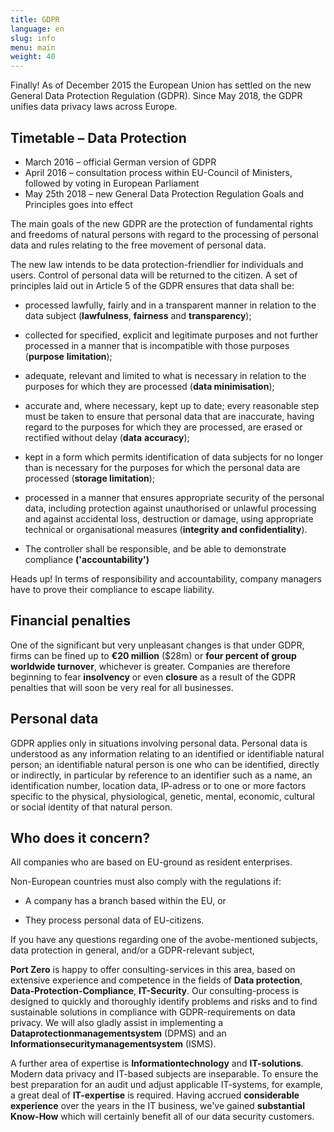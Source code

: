 ```yaml
---
title: GDPR
language: en
slug: info
menu: main
weight: 40
---
```



Finally! As of December 2015 the European Union has settled on the new General Data Protection Regulation (GDPR). Since May 2018, the GDPR unifies data privacy laws across Europe.

## Timetable – Data Protection

-   March 2016 – official German version of GDPR
-   April 2016 – consultation process within EU-Council of Ministers, followed by voting in European Parliament
-   May 25th 2018 – new General Data Protection Regulation Goals and Principles goes into effect

The main goals of the new GDPR are the protection of fundamental rights
and freedoms of natural persons with regard to the processing of
personal data and rules relating to the free movement of personal data.

The new law intends to be data protection-friendlier for individuals and
users. Control of personal data will be returned to the citizen. A set of
principles laid out in Article 5 of the GDPR ensures that data shall be:

-   processed lawfully, fairly and in a transparent manner in relation
    to the data subject (**lawfulness**, **fairness** and
    **transparency**);

-   collected for specified, explicit and legitimate purposes and not
    further processed in a manner that is incompatible with those
    purposes (**purpose** **limitation**);

-   adequate, relevant and limited to what is necessary in relation to
    the purposes for which they are processed (**data minimisation**);

-   accurate and, where necessary, kept up to date; every reasonable
    step must be taken to ensure that personal data that are inaccurate,
    having regard to the purposes for which they are processed, are
    erased or rectified without delay (**data** **accuracy**);

-   kept in a form which permits identification of data subjects for no
    longer than is necessary for the purposes for which the personal
    data are processed (**storage limitation**);

-   processed in a manner that ensures appropriate security of the
    personal data, including protection against unauthorised or unlawful
    processing and against accidental loss, destruction or damage, using
    appropriate technical or organisational measures (**integrity and
    confidentiality**).

-   The controller shall be responsible, and be able to demonstrate
    compliance **('accountability')**

Heads up! In terms of responsibility and accountability, company
managers have to prove their compliance to escape liability.

## Financial penalties

One of the significant but very unpleasant changes is that under GDPR,
firms can be fined up to **€20 million** ($28m) or **four percent of
group worldwide turnover**, whichever is greater. Companies are therefore
beginning to fear **insolvency** or even **closure** as a
result of the GDPR penalties that will soon be very real for all businesses.

## Personal data

GDPR applies only in situations involving personal data. Personal
data is understood as any information relating to an identified or
identifiable natural person; an identifiable natural person is one who can be
identified, directly or indirectly, in particular by reference to an
identifier such as a name, an identification number, location data,
IP-adress or to one or more factors specific to the physical,
physiological, genetic, mental, economic, cultural or social identity of
that natural person.

## Who does it concern?

All companies who are based on EU-ground as resident enterprises.

Non-European countries must also comply with the regulations if:

-   A company has a branch based within the EU, or

-   They process personal data of EU-citizens.

If you have any questions regarding one of the avobe-mentioned
subjects, data protection in general, and/or a GDPR-relevant subject,

**Port Zero** is happy to offer consulting-services in this
area, based on extensive experience and competence in the fields of **Data
protection**, **Data-Protection-Compliance**, **IT-Security**. Our
consulting-process is designed to quickly and thoroughly identify problems
and risks and to find sustainable solutions in compliance with
GDPR-requirements on data privacy. We will also gladly assist in
implementing a **Dataprotectionmanagementsystem** (DPMS) and an
**Informationsecuritymanagementsystem** (ISMS).

A further area of expertise is **Informationtechnology** and
**IT-solutions**. Modern data privacy and IT-based subjects are inseparable.
To ensure the best preparation for an audit und adjust applicable IT-systems,
for example, a great deal of **IT-expertise** is required. Having accrued **considerable
experience** over the years in the IT business, we've gained **substantial Know-How**
which will certainly benefit all of our data security customers.
